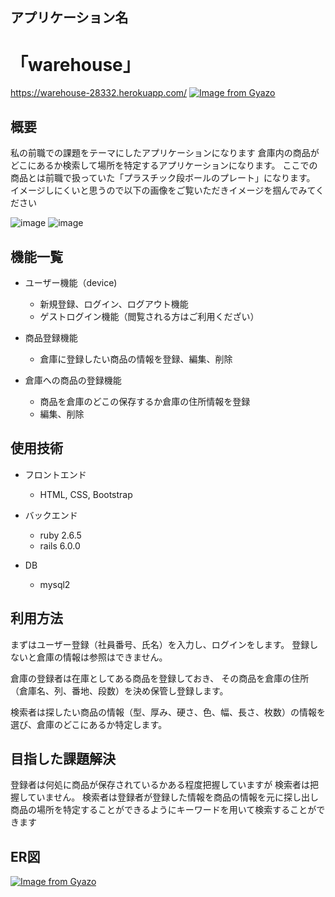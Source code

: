 ## アプリケーション名
# 「warehouse」
https://warehouse-28332.herokuapp.com/
[![Image from Gyazo](https://i.gyazo.com/eaa9c3b004414cd3b73d2e4c10ddc950.jpg)](https://gyazo.com/eaa9c3b004414cd3b73d2e4c10ddc950)

## 概要
私の前職での課題をテーマにしたアプリケーションになります
倉庫内の商品がどこにあるか検索して場所を特定するアプリケーションになります。
ここでの商品とは前職で扱っていた「プラスチック段ボールのプレート」になります。
イメージしにくいと思うので以下の画像をご覧いただきイメージを掴んでみてください

![image](https://user-images.githubusercontent.com/66520239/93739187-a412bb00-fc22-11ea-8547-ab75c278a584.png)
![image](https://user-images.githubusercontent.com/66520239/93739244-d0c6d280-fc22-11ea-9398-0956b01e2fe1.png)

## 機能一覧
  - ユーザー機能（device)
    - 新規登録、ログイン、ログアウト機能
    - ゲストログイン機能（閲覧される方はご利用くだざい）

  - 商品登録機能
    - 倉庫に登録したい商品の情報を登録、編集、削除

  - 倉庫への商品の登録機能
    - 商品を倉庫のどこの保存するか倉庫の住所情報を登録
    - 編集、削除

## 使用技術
  - フロントエンド
    - HTML, CSS, Bootstrap

  - バックエンド
    - ruby 2.6.5
    - rails 6.0.0

  - DB
    - mysql2

## 利用方法
まずはユーザー登録（社員番号、氏名）を入力し、ログインをします。
登録しないと倉庫の情報は参照はできません。

倉庫の登録者は在庫としてある商品を登録しておき、
その商品を倉庫の住所（倉庫名、列、番地、段数）を決め保管し登録します。

検索者は探したい商品の情報（型、厚み、硬さ、色、幅、長さ、枚数）の情報を選び、倉庫のどこにあるか特定します。


## 目指した課題解決
登録者は何処に商品が保存されているかある程度把握していますが
検索者は把握していません。
検索者は登録者が登録した情報を商品の情報を元に探し出し商品の場所を特定することができるようにキーワードを用いて検索することができます

## ER図
[![Image from Gyazo](https://i.gyazo.com/2ba7079d258db1312303a6dc276ebd3e.png)](https://gyazo.com/2ba7079d258db1312303a6dc276ebd3e)
